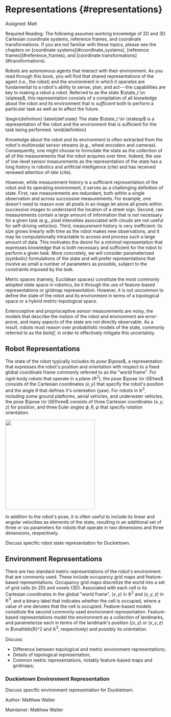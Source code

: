 # Representations  {#representations}

Assigned: Matt

<div class="requirements" markdown="1">
Required Reading: The following assumes working knowledge of 2D and 3D Cartesian coordinate systems, reference frames, and coordinate transformations. If you are not familiar with these topics, please see the chapters on [coordinate systems](#coordinate_systems), [reference frames](#reference_frames), and [coordinate transformations](#transformations).
</div>


<!--
**Discuss**:
* Introduction to the notion of *state* as a sufficient statistic that represents the agent (robot) and environment.
* Describe qualities: sufficient statistic; compact (i.e., not conveying unnecessary information); and readily interpretable.
* Define notion of *static* and *dynamic* states.
* Provide examples of robot and environment states.
-->

Robots are autonomous agents that interact with their environment. As you read through this book, you will find that shared representations of the agent (i.e., the robot) and the environment in which it operates are fundamental to a robot's ability to sense, plan, and act---the capabilities are key to making a robot a robot. Referred to as the *state* $\state_t \in \statesp$, this representation consists of a compilation of all knowledge about the robot and its environment that is *sufficient* both to perform a particular task as well as to affect the future.

\begin{definition}   \label{def:state}
    The state $\state_t \in \statesp$ is a representation of the robot and the environment that is sufficient for the task being performed.
\end{definition}

Knowledge about the robot and its environment is often extracted from the robot's multimodal sensor streams (e.g., wheel encoders and cameras). Consequently, one might choose to formulate the state as the collection of all of the measurements that the robot acquires over time. Indeed, the use of low-level sensor measurements as the representation of the state has a long history in robotics and artificial intelligence (cite) and has received renewed attention of-late (cite).

However, while measurement history is a sufficient representation of the robot and its operating environment, it serves as a challenging definition of state. First, raw measurements are redundant, both within a single observation and across successive measurements. For example, one doesn't need to reason over all pixels in an image let alone all pixels within successive images to understand the location of a street sign. Second, raw measurements contain a large amount of information that is not necessary for a given task (e.g., pixel intensities associated with clouds are not useful for self-driving vehicles). Third, measurement history is very inefficient: its size grows linearly with time as the robot makes new observations, and it may be computationally intractable to access and process such a large amount of data. This motivates the desire for a *minimal* representation that expresses knowledge that is both necessary and sufficient for the robot to perform a given task. More concretely, we will consider parameterized (symbolic) formulations of the state and will prefer representations that involve as small a number of parameters as possible, subject to the constraints imposed by the task.

Metric spaces (namely, Euclidean spaces) constitute the most commonly adopted state space in robotics, be it through the use of feature-based representations or gridmap representation. However, it is not uncommon to define the state of the robot and its environment in terms of a topological space or a hybrid metric-topological space.

Exteroceptive and proprioceptive sensor measurements are noisy, the models that describe the motion of the robot and environment are error-prone, and many aspects of the state are not directly observable. As a result, robots must reason over probabilistic models of the state, commonly referred to as the *belief*, in order to effectively mitigate this uncertainty.

## Robot Representations

The state of the robot typically includes its *pose* $\pose$, a representation that expresses the robot's position and orientation with respect to a fixed global coordinate frame commonly referred to as the "world frame". For rigid-body robots that operate in a plane ($\mathbb{R}^2$), the pose $\pose \in \SEtwo$ consists of the Cartesian coordinates $(x,y)$ that specify the robot's position and the angle $\theta$ that defines it's orientation (yaw). For robots in $\mathbb{R}^3$, including some ground platforms, aerial vehicles, and underwater vehicles, the pose $\pose \in \SEthree$ consists of three Cartesian coordinates $(x, y, z)$ for position, and three Euler angles $\phi, \theta, \psi$ that specify rotation orientation.

<div figure-id="fig:robot_pose_2d" figure-caption="The pose of a robot operating in a two-dimensional world.">
  <img src="robot_pose_2d.pdf" style='width: 20em; height:auto'/>
</div>

In addition to the robot's pose, it is often useful to include its linear and angular velocities as elements of the state, resulting in an additional set of three or six parameters for robots that operate in two dimensions and three dimensions, respectively.

<!--
Define the notion of:

* *pose* for mobile robots;
* *configuration* for manipulators
* robot and joint velocities
-->

Discuss specific robot state representation for Duckietown.

## Environment Representations

There are two standard metric representations of the robot's environment that are commonly used. These include occupancy grid maps and feature-based representations. Occupancy grid maps discretize the world into a set of grid cells (in 2D) and voxels (3D). Associated with each cell is its Cartesian coordinates in the global "world frame", $(x,y)$ in $\mathbb{R}^2$ and $(x,y,z)$ in $\mathbb{R}^3$, and a binary label that indicates whether the cell is occupied, where a value of one denotes that the cell is occupied. Feature-based models constitute the second commonly used environment representation. Feature-based representations model the environment as a collection of landmarks, and parameterize each in terms of the landmark's  position ($(x,y)$ or $(x,y,z)$ in $\mathbb{R}^2 and $\mathbb{R}^3$, respectively) and possibly its orientation.


Discuss:

* Difference between topological and metric environment representations;
* Details of topological representation;
* Common metric representations, notably feature-based maps and gridmaps;

### Duckietown Environment Representation

Discuss specific environment representation for Duckietown.



Author: Matthew Walter

Maintainer: Matthew Walter
